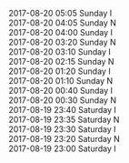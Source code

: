 2017-08-20 05:05 Sunday  I  
2017-08-20 04:05 Sunday  N  
2017-08-20 04:00 Sunday  I  
2017-08-20 03:20 Sunday  N  
2017-08-20 03:10 Sunday  I  
2017-08-20 02:15 Sunday  N  
2017-08-20 01:20 Sunday  I  
2017-08-20 01:10 Sunday  N  
2017-08-20 00:40 Sunday  I  
2017-08-20 00:30 Sunday  N  
2017-08-19 23:40 Saturday  I  
2017-08-19 23:35 Saturday  N  
2017-08-19 23:30 Saturday  I  
2017-08-19 23:20 Saturday  N  
2017-08-19 23:00 Saturday  I  
